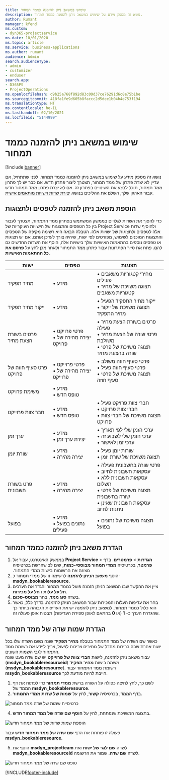 ```yaml
---
title: שימוש במשאב ניתן להזמנה כממד תמחור
description: נושא זה מספק מידע על שימוש במשאב ניתן להזמנה כממד תמחור.
author: Rumant
manager: kfend
ms.custom:
- dyn365-projectservice
ms.date: 10/01/2020
ms.topic: article
ms.service: business-applications
ms.author: rumant
audience: Admin
search.audienceType:
- admin
- customizer
- enduser
search.app:
- D365PS
- ProjectOperations
ms.openlocfilehash: d9b25a768f892d83c09d37ce76291d6c8e75b1be
ms.sourcegitcommit: 418fa1fe9d605b8faccc2d5dee1b04b4e753f194
ms.translationtype: HT
ms.contentlocale: he-IL
ms.lasthandoff: 02/10/2021
ms.locfileid: "5144999"
---
```

# <a name="use-bookable-resource-as-a-pricing-dimension"></a>שימוש במשאב ניתן להזמנה כממד תמחור

[!include [banner](../includes/psa-now-project-operations.md)]

נושא זה מספק מידע על שימוש במשאב ניתן להזמנה כממד תמחור. לפני שתתחיל, אם עדיין לא יצרת פתרון של ממד תמחור, תצטרך ליצור פתרון חדש. אם כבר יש לך פתרון ממד תמחור, תוכל לבצע את השינויים בפתרון זה. אם לא יצרת פתרון ממד תמחור חדש עבור הארגון שלך, השלם את ההליכים בנושא [יצירת שדות וישויות מותאמים אישית](create-custom-fields-entities.md).

## <a name="add-bookable-resource-to-forms-and-views"></a>הוספת משאב ניתן להזמנה לטפסים ולתצוגות
כדי להפוך את השדות לגלויים בממשק המשתמש בפתרון ממד התמחור, תצטרך לעבור בין כל הטפסים והתצוגות של הישויות העיקריות של Project Service ולהוסיף שדות אלה לטפסים ולתצוגות של ישויות אלה.
הטבלה הבאה היא רשימה מקיפה של הטפסים והתצוגות המוכנים לשימוש, מפורטים לפי ישות, שיהיה צורך לעדכן אותם. אם יש תצוגות או טפסים נוספים בהתאמות האישיות שלך בישויות אלה, הוסף את השדות החדשים גם להם.
פתח את סייר הפתרונות עבור פתרון ממד התמחור ולאחר מכן לחץ על **פרסם את כל ההתאמות האישיות**.


|   ישות        | טפסים   |תצוגות        |
| ------------------------------|---------------------------------|----------------------------------|
|  מחיר תפקיד|• מידע |• מחירי קטגוריות משאבים פעילים<br> • תצוגה משויכת של מחיר קטגוריות משאבים|
|  ייקור מחיר תפקיד|• מידע|• ייקור מחיר התפקיד הפעיל<br>• תצוגה משויכת של ייקור מחיר התפקיד|
|  פרטים בשורת הצעת מחיר|• פרטי פרויקט<br>• יצירה מהירה של פרויקט|• פרטים בשורת הצעת מחיר פעילה<br>• פרטי שורה של הצעת מחיר משולבת<br>• תצוגה משויכת של פרטי שורה בהצעת מחיר|
|  פרט סעיף חוזה של פרויקט|• פרטי פרוייקט<br>• יצירה מהירה של פרוייקט|• פרטי סעיף חוזה משולב<br>• פרטי סעיף חוזה פעיל<br>• תצוגה משויכת של פרטי סעיף חוזה|
|  משימת פרויקט|• מידע<br>• טופס חדש||
|  חבר צוות פרוייקט|• מידע<br>• טופס חדש|• חברי צוות פרויקט פעיל<br>• חברי צוות פרויקט<br>• תצוגה משויכת של חברי צוות פרויקט|
|  ערך זמן|• מידע<br>• יצירת ערך זמן|• ערכי הזמן שלי לפי תאריך<br>• ערכי הזמן שלי לשבוע זה<br>• ערכי זמן לאישור|
|  שורת יומן|• מידע<br>• יצירה מהירה|• שורות יומן פעיל<br>• תצוגה משויכת של שורת יומן|
|  פרט בשורת חשבונית|• מידע<br>• יצירה מהירה|• פרטי שורה בחשבונית פעילה<br>• עסקאות חשבונית לחיוב<br>• עסקאות חשבונית ללא תשלום<br>• תצוגה משויכת של פרטי שורה בחשבונית<br>• עסקאות חשבונית שאינן ניתנות לחיוב|
|  בפועל|• מידע<br>• נתונים בפועל פעילים|• תצוגה משויכת של נתונים בפועל|

## <a name="set-up-bookable-resource-as-a-pricing-dimension"></a>הגדרת משאב ניתן להזמנה כממד תמחור

1. בממשק האינטרנט, עבור אל **Project Service** > **הגדרות** > **פרמטרים**. בדף **פרמטר**, בכרטיסיה ‏‫**ממדי תמחור מבוססי-כמות**, שים לב שהרשת בכרטיסיה מציגה את הרשומות בישות ממדי התמחור. 
2. הוסף **משאב הניתן להזמנה** לרשימה זו של ממדי תמחור כ- **msdyn_bookableresource**. 
3. ציין את ההקשר שבו המשאב הניתן הזמנה פועל כממד תמחור והגדר את הערכים **חל על עלות** ו **חל על מכירות**.
4. בשדה **סוג ממד**, בחר **מבוסס-סכום**. 
5. בחר את עדיפות העלות והמכירות עבור המשאב הניתן להזמנה. בדרך כלל, כאשר הוא כלול כממד תמחור, למשאב ניתן להזמנה יש את העדיפות הגבוהה ביותר כך שהגדרת הערך כ- **1** (או **0** בהתאם לאופן ספירת העדיפות) תבטיח אופן פעולה זה.

## <a name="set-up-pricing-dimension-field-names"></a>הגדרת שמות שדה של ממד תמחור

כאשר שם השדה של ממד התמחור בטבלה **מחיר תפקיד** שונה משם השדה שלו בכל ישות אחרת שבה ברירות מחדל של מחירים צריכות לפעול, צריך ליידע את רשומת ממד התמחור לגבי השמות השונים.    
עבור משאב ניתן להזמנה, לישות **חברי צוות של פרוייקט** יש שם שדה מעט שונה (**msdyn_bookableresourceid**) משמה בישות **מחיר תפקיד** (**msdyn_bookableresource**). רשומת ממד התמחור עבור **msydn_bookableresource** חייבת להיות מודעת לכך. 
1. לשם כך, לחץ לחיצה כפולה על השורה ברשת **ממדי תמחור** כדי לפתוח את דף הממד של **msdyn_bookableresource**.
2. בדף הממד, בכרטיסיה **קשור**, לחץ על **שמות של שדות ממדי התמחור**.

 ![כרטיסיית שמות של שדה ממד תמחור](media/PD-fieldname.png)

4. בתצוגה המשויכת שנפתחת, לחץ על **הוסף שם שדה של ממד תמחור חדש**.

 ![הוספת שמות שדות של ממד תמחור חדש](media/Add-NewPD-fieldname.png)


פעולה זו פותחת את הדף **שם שדה של ממד תמחור חדש** עבור **msdyn_bookableresource**. 

5. הוסף את **msdyn_projectteam** לשדה **שם לוגי של ישות** ואת **msdyn_bookableresourceid** לשדה **שם שדה**. שמור את הרשומה.

 ![טופס שם שדה של ממד תמחור חדש](media/PD-fieldname-Added.png)


[!INCLUDE[footer-include](../includes/footer-banner.md)]